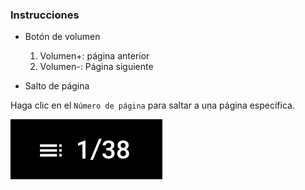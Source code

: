 ### Instrucciones

- Botón de volumen

  1. Volumen+: página anterior
  2. Volumen-: Página siguiente

- Salto de página

Haga clic en el `Número de página` para saltar a una página específica.

![page](page.png)